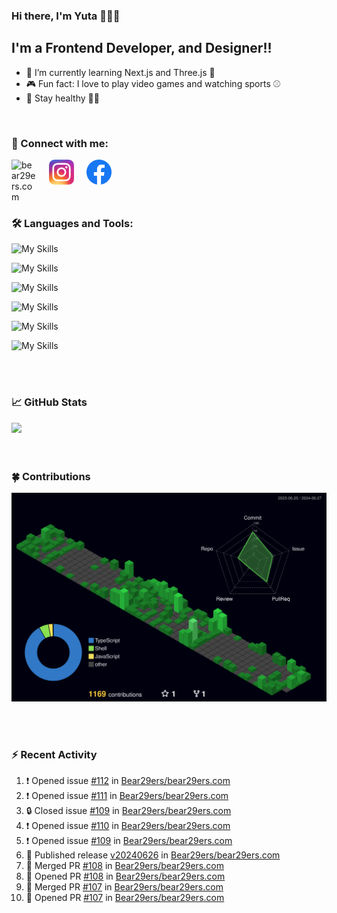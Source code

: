 ### Hi there, I'm Yuta 🤟🏻🐻

## I'm a Frontend Developer, and Designer!!

- 🌱 I’m currently learning Next.js and Three.js 🤣
- 🎮 Fun fact: I love to play video games and watching sports ⚾️
- 🏃 Stay healthy 🏋🏻

<br />

### :wave: Connect with me:

[<img align="left" alt="bear29ers.com" width="40px" src="https://user-images.githubusercontent.com/39920490/156489586-f125813b-e344-46d6-9306-f5786684b976.jpg" style="margin-right: 20px;" />](https://bear29ers.com)
[<img align="left" alt="Yuta Okuma | Instagram" width="40px" src="https://github.com/github/explore/blob/main/topics/instagram/instagram.png?raw=true" style="margin-right: 20px;" />](https://www.instagram.com/bear29ers/)
[<img align="left" alt="Yuta Okuma | Facebook" width="40px" src="https://github.com/github/explore/blob/main/topics/facebook/facebook.png?raw=true" style="margin-right: 20px;" />](https://www.facebook.com/bear29ers/)

<!-- [<img align="left" alt="Yuta Okuma | Wantedly" width="40px" src="https://user-images.githubusercontent.com/39920490/156489528-fdc520d6-10f1-43b6-8bf8-fadf8dcf1a90.jpg" style="margin-right: 20px;" />](https://www.wantedly.com/id/yuta_okuma_b) -->

<br />
<br />
<br />
<br />

### :hammer_and_wrench: Languages and Tools:

![My Skills](https://skillicons.dev/icons?i=html,css,sass,bootstrap,tailwind,js,ts,jquery,threejs,react)

![My Skills](https://skillicons.dev/icons?i=styledcomponents,emotion,materialui,nextjs,vercel,vue,nuxt,pinia,nodejs,express)

![My Skills](https://skillicons.dev/icons?i=webpack,vite,jest,vitest,babel,regex,npm,pnpm,php,laravel)

![My Skills](https://skillicons.dev/icons?i=mysql,sqlite,docker,git,github,githubactions,aws,firebase,vim,neovim)

![My Skills](https://skillicons.dev/icons?i=linux,bash,lua,markdown,svg,webstorm,vscode,atom,figma,xd)

![My Skills](https://skillicons.dev/icons?i=ps,ai,pr,ae,postman,sentry,codepen,stackoverflow,discord,apple)

<br />
<br />

### :chart_with_upwards_trend: GitHub Stats

<div style="display: flex;">
    <a href="https://github.com/Bear29ers">
        <img height="220px;" src="https://github-readme-stats-bear29ers.vercel.app/api?username=Bear29ers&show_icons=true&theme=bear">
    </a>
</div>

<br />
<br />

### :four_leaf_clover: Contributions

![](./profile-3d-contrib/profile-night-green.svg)

<br />
<br />

### :zap: Recent Activity

<!--START_SECTION:activity-->

1. ❗ Opened issue [#112](https://github.com/Bear29ers/bear29ers.com/issues/112) in [Bear29ers/bear29ers.com](https://github.com/Bear29ers/bear29ers.com)
2. ❗ Opened issue [#111](https://github.com/Bear29ers/bear29ers.com/issues/111) in [Bear29ers/bear29ers.com](https://github.com/Bear29ers/bear29ers.com)
3. 🔒 Closed issue [#109](https://github.com/Bear29ers/bear29ers.com/issues/109) in [Bear29ers/bear29ers.com](https://github.com/Bear29ers/bear29ers.com)
4. ❗ Opened issue [#110](https://github.com/Bear29ers/bear29ers.com/issues/110) in [Bear29ers/bear29ers.com](https://github.com/Bear29ers/bear29ers.com)
5. ❗ Opened issue [#109](https://github.com/Bear29ers/bear29ers.com/issues/109) in [Bear29ers/bear29ers.com](https://github.com/Bear29ers/bear29ers.com)
6. 🚀 Published release [v20240626](https://github.com/Bear29ers/bear29ers.com/releases/tag/v20240626) in [Bear29ers/bear29ers.com](https://github.com/Bear29ers/bear29ers.com)
7. 🎉 Merged PR [#108](https://github.com/Bear29ers/bear29ers.com/pull/108) in [Bear29ers/bear29ers.com](https://github.com/Bear29ers/bear29ers.com)
8. 💪 Opened PR [#108](https://github.com/Bear29ers/bear29ers.com/pull/108) in [Bear29ers/bear29ers.com](https://github.com/Bear29ers/bear29ers.com)
9. 🎉 Merged PR [#107](https://github.com/Bear29ers/bear29ers.com/pull/107) in [Bear29ers/bear29ers.com](https://github.com/Bear29ers/bear29ers.com)
10. 💪 Opened PR [#107](https://github.com/Bear29ers/bear29ers.com/pull/107) in [Bear29ers/bear29ers.com](https://github.com/Bear29ers/bear29ers.com)

<!--END_SECTION:activity-->

